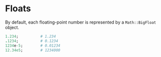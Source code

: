 # Floats

By default, each floating-point number is represented by a `Math::BigFloat` object.

```ruby
1.234;          # 1.234
.1234;          # 0.1234
1234e-5;        # 0.01234
12.34e5;        # 1234000
```
